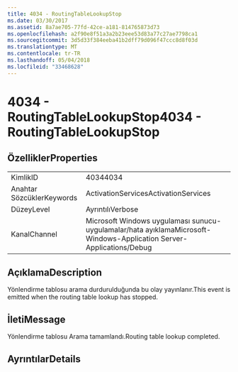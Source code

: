 ```yaml
---
title: 4034 - RoutingTableLookupStop
ms.date: 03/30/2017
ms.assetid: 8a7ae705-77fd-42ce-a181-814765873d73
ms.openlocfilehash: a2f90e8f51a3a2b23eee53d83a77c27ae7798ca1
ms.sourcegitcommit: 3d5d33f384eeba41b2dff79d096f47ccc8d8f03d
ms.translationtype: MT
ms.contentlocale: tr-TR
ms.lasthandoff: 05/04/2018
ms.locfileid: "33468628"
---
```

# <a name="4034---routingtablelookupstop"></a><span data-ttu-id="120b9-102">4034 - RoutingTableLookupStop</span><span class="sxs-lookup"><span data-stu-id="120b9-102">4034 - RoutingTableLookupStop</span></span>
## <a name="properties"></a><span data-ttu-id="120b9-103">Özellikler</span><span class="sxs-lookup"><span data-stu-id="120b9-103">Properties</span></span>  
  
|||  
|-|-|  
|<span data-ttu-id="120b9-104">Kimlik</span><span class="sxs-lookup"><span data-stu-id="120b9-104">ID</span></span>|<span data-ttu-id="120b9-105">4034</span><span class="sxs-lookup"><span data-stu-id="120b9-105">4034</span></span>|  
|<span data-ttu-id="120b9-106">Anahtar Sözcükler</span><span class="sxs-lookup"><span data-stu-id="120b9-106">Keywords</span></span>|<span data-ttu-id="120b9-107">ActivationServices</span><span class="sxs-lookup"><span data-stu-id="120b9-107">ActivationServices</span></span>|  
|<span data-ttu-id="120b9-108">Düzey</span><span class="sxs-lookup"><span data-stu-id="120b9-108">Level</span></span>|<span data-ttu-id="120b9-109">Ayrıntılı</span><span class="sxs-lookup"><span data-stu-id="120b9-109">Verbose</span></span>|  
|<span data-ttu-id="120b9-110">Kanal</span><span class="sxs-lookup"><span data-stu-id="120b9-110">Channel</span></span>|<span data-ttu-id="120b9-111">Microsoft Windows uygulaması sunucu-uygulamalar/hata ayıklama</span><span class="sxs-lookup"><span data-stu-id="120b9-111">Microsoft-Windows-Application Server-Applications/Debug</span></span>|  
  
## <a name="description"></a><span data-ttu-id="120b9-112">Açıklama</span><span class="sxs-lookup"><span data-stu-id="120b9-112">Description</span></span>  
 <span data-ttu-id="120b9-113">Yönlendirme tablosu arama durdurulduğunda bu olay yayınlanır.</span><span class="sxs-lookup"><span data-stu-id="120b9-113">This event is emitted when the routing table lookup has stopped.</span></span>  
  
## <a name="message"></a><span data-ttu-id="120b9-114">İleti</span><span class="sxs-lookup"><span data-stu-id="120b9-114">Message</span></span>  
 <span data-ttu-id="120b9-115">Yönlendirme tablosu Arama tamamlandı.</span><span class="sxs-lookup"><span data-stu-id="120b9-115">Routing table lookup completed.</span></span>  
  
## <a name="details"></a><span data-ttu-id="120b9-116">Ayrıntılar</span><span class="sxs-lookup"><span data-stu-id="120b9-116">Details</span></span>
